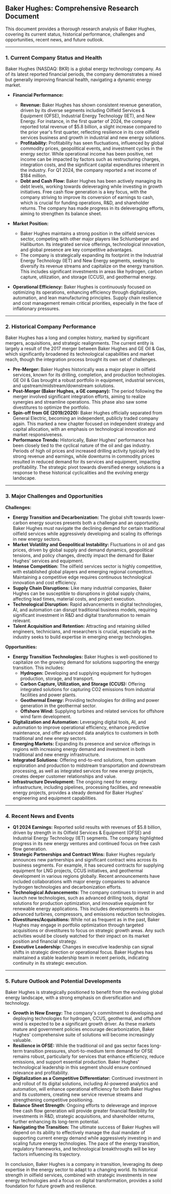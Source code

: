 ## Baker Hughes: Comprehensive Research Document

This document provides a thorough research analysis of Baker Hughes, covering its current status, historical performance, challenges and opportunities, recent news, and future outlook.

---

### 1. Current Company Status and Health

Baker Hughes (NASDAQ: BKR) is a global energy technology company. As of its latest reported financial periods, the company demonstrates a mixed but generally improving financial health, navigating a dynamic energy market.

*   **Financial Performance:**
    *   **Revenue:** Baker Hughes has shown consistent revenue generation, driven by its diverse segments including Oilfield Services & Equipment (OFSE), Industrial Energy Technology (IET), and New Energy. For instance, in the first quarter of 2024, the company reported total revenue of \$5.8 billion, a slight increase compared to the prior year's first quarter, reflecting resilience in its core oilfield services business and growth in industrial and new energy solutions.
    *   **Profitability:** Profitability has seen fluctuations, influenced by global commodity prices, geopolitical events, and investment cycles in the energy sector. While operational income has been positive, net income can be impacted by factors such as restructuring charges, integration costs, and the significant capital expenditures inherent in the industry. For Q1 2024, the company reported a net income of \$184 million.
    *   **Debt and Cash Flow:** Baker Hughes has been actively managing its debt levels, working towards deleveraging while investing in growth initiatives. Free cash flow generation is a key focus, with the company striving to improve its conversion of earnings to cash, which is crucial for funding operations, R&D, and shareholder returns. The company has made progress in its deleveraging efforts, aiming to strengthen its balance sheet.

*   **Market Position:**
    *   Baker Hughes maintains a strong position in the oilfield services sector, competing with other major players like Schlumberger and Halliburton. Its integrated service offerings, technological innovation, and global presence are key competitive advantages.
    *   The company is strategically expanding its footprint in the Industrial Energy Technology (IET) and New Energy segments, seeking to diversify its revenue streams and capitalize on the energy transition. This includes significant investments in areas like hydrogen, carbon capture, utilization, and storage (CCUS), and geothermal energy.

*   **Operational Efficiency:** Baker Hughes is continuously focused on optimizing its operations, enhancing efficiency through digitalization, automation, and lean manufacturing principles. Supply chain resilience and cost management remain critical priorities, especially in the face of inflationary pressures.

---

### 2. Historical Company Performance

Baker Hughes has a long and complex history, marked by significant mergers, acquisitions, and strategic realignments. The current entity is largely a result of the 2017 merger between Baker Hughes and GE Oil & Gas, which significantly broadened its technological capabilities and market reach, though the integration process brought its own set of challenges.

*   **Pre-Merger:** Baker Hughes historically was a major player in oilfield services, known for its drilling, completion, and production technologies. GE Oil & Gas brought a robust portfolio in equipment, industrial services, and upstream/midstream/downstream solutions.
*   **Post-Merger (Baker Hughes, a GE company):** The period following the merger involved significant integration efforts, aiming to realize synergies and streamline operations. This phase also saw some divestitures to optimize the portfolio.
*   **Spin-off from GE (2019/2020):** Baker Hughes officially separated from General Electric, becoming an independent, publicly traded company again. This marked a new chapter focused on independent strategy and capital allocation, with an emphasis on technological innovation and market responsiveness.
*   **Performance Trends:** Historically, Baker Hughes' performance has been closely tied to the cyclical nature of the oil and gas industry. Periods of high oil prices and increased drilling activity typically led to strong revenue and earnings, while downturns in commodity prices resulted in reduced demand for its services and equipment, impacting profitability. The strategic pivot towards diversified energy solutions is a response to these historical cyclicalities and the evolving energy landscape.

---

### 3. Major Challenges and Opportunities

**Challenges:**

*   **Energy Transition and Decarbonization:** The global shift towards lower-carbon energy sources presents both a challenge and an opportunity. Baker Hughes must navigate the declining demand for certain traditional oilfield services while aggressively developing and scaling its offerings in new energy sectors.
*   **Market Volatility and Geopolitical Instability:** Fluctuations in oil and gas prices, driven by global supply and demand dynamics, geopolitical tensions, and policy changes, directly impact the demand for Baker Hughes' services and equipment.
*   **Intense Competition:** The oilfield services sector is highly competitive, with established global players and emerging regional competitors. Maintaining a competitive edge requires continuous technological innovation and cost efficiency.
*   **Supply Chain Disruptions:** Like many industrial companies, Baker Hughes can be susceptible to disruptions in global supply chains, affecting lead times, material costs, and project execution.
*   **Technological Disruption:** Rapid advancements in digital technologies, AI, and automation can disrupt traditional business models, requiring significant investment in R&D and digital transformation to remain relevant.
*   **Talent Acquisition and Retention:** Attracting and retaining skilled engineers, technicians, and researchers is crucial, especially as the industry seeks to build expertise in emerging energy technologies.

**Opportunities:**

*   **Energy Transition Technologies:** Baker Hughes is well-positioned to capitalize on the growing demand for solutions supporting the energy transition. This includes:
    *   **Hydrogen:** Developing and supplying equipment for hydrogen production, storage, and transport.
    *   **Carbon Capture, Utilization, and Storage (CCUS):** Offering integrated solutions for capturing CO2 emissions from industrial facilities and power plants.
    *   **Geothermal Energy:** Providing technologies for drilling and power generation in the geothermal sector.
    *   **Offshore Wind:** Supplying turbines and related services for offshore wind farm development.
*   **Digitalization and Automation:** Leveraging digital tools, AI, and automation to improve operational efficiency, enhance predictive maintenance, and offer advanced data analytics to customers in both traditional and new energy sectors.
*   **Emerging Markets:** Expanding its presence and service offerings in regions with increasing energy demand and investment in both traditional and new energy infrastructure.
*   **Integrated Solutions:** Offering end-to-end solutions, from upstream exploration and production to midstream transportation and downstream processing, as well as integrated services for new energy projects, creates deeper customer relationships and value.
*   **Infrastructure Development:** The ongoing need for energy infrastructure, including pipelines, processing facilities, and renewable energy projects, provides a steady demand for Baker Hughes' engineering and equipment capabilities.

---

### 4. Recent News and Events

*   **Q1 2024 Earnings:** Reported solid results with revenues of \$5.8 billion, driven by strength in its Oilfield Services & Equipment (OFSE) and Industrial Energy Technology (IET) segments. The company highlighted progress in its new energy ventures and continued focus on free cash flow generation.
*   **Strategic Partnerships and Contract Wins:** Baker Hughes regularly announces new partnerships and significant contract wins across its business segments. For example, it has secured contracts for supplying equipment for LNG projects, CCUS initiatives, and geothermal development in various regions globally. Recent announcements have included collaborations with major energy companies to advance hydrogen technologies and decarbonization efforts.
*   **Technological Advancements:** The company continues to invest in and launch new technologies, such as advanced drilling tools, digital solutions for production optimization, and innovative equipment for renewable energy applications. This includes developments in its advanced turbines, compressors, and emissions reduction technologies.
*   **Divestitures/Acquisitions:** While not as frequent as in the past, Baker Hughes may engage in portfolio optimization through targeted acquisitions or divestitures to focus on strategic growth areas. Any such activities would be closely watched for their impact on its market position and financial strategy.
*   **Executive Leadership:** Changes in executive leadership can signal shifts in strategic direction or operational focus. Baker Hughes has maintained a stable leadership team in recent periods, indicating continuity in its strategic execution.

---

### 5. Future Outlook and Potential Developments

Baker Hughes is strategically positioned to benefit from the evolving global energy landscape, with a strong emphasis on diversification and technology.

*   **Growth in New Energy:** The company's commitment to developing and deploying technologies for hydrogen, CCUS, geothermal, and offshore wind is expected to be a significant growth driver. As these markets mature and government policies encourage decarbonization, Baker Hughes' comprehensive suite of solutions will become increasingly valuable.
*   **Resilience in OFSE:** While the traditional oil and gas sector faces long-term transition pressures, short-to-medium term demand for OFSE remains robust, particularly for services that enhance efficiency, reduce emissions, and support essential production. Baker Hughes' technological leadership in this segment should ensure continued relevance and profitability.
*   **Digitalization as a Competitive Differentiator:** Continued investment in and rollout of its digital solutions, including AI-powered analytics and automation, will enhance operational efficiency for both Baker Hughes and its customers, creating new service revenue streams and strengthening competitive positioning.
*   **Balance Sheet Strength:** Ongoing efforts to deleverage and improve free cash flow generation will provide greater financial flexibility for investments in R&D, strategic acquisitions, and shareholder returns, further enhancing its long-term potential.
*   **Navigating the Transition:** The ultimate success of Baker Hughes will depend on its ability to effectively manage the dual mandate of supporting current energy demand while aggressively investing in and scaling future energy technologies. The pace of the energy transition, regulatory frameworks, and technological breakthroughs will be key factors influencing its trajectory.

In conclusion, Baker Hughes is a company in transition, leveraging its deep expertise in the energy sector to adapt to a changing world. Its historical strength in oilfield services, combined with strategic investments in new energy technologies and a focus on digital transformation, provides a solid foundation for future growth and resilience.